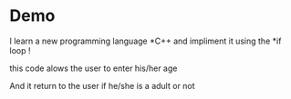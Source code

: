 # Demo

I learn a new programming language *C++ and impliment it using the *if loop !

this code alows the user to enter his/her age

And it return to the user if he/she is a adult or not
